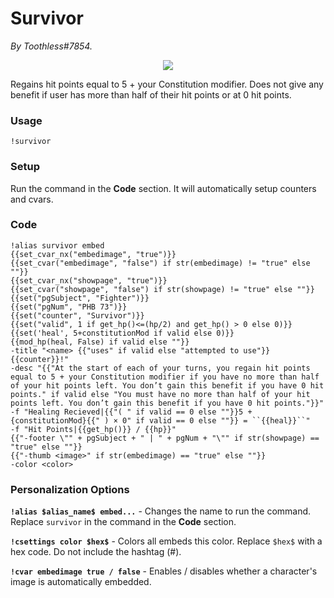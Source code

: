 # Survivor
*By Toothless#7854.*

<p align="center">
  <img src="https://i.imgur.com/mcYvM42.png"/>
</p>

Regains hit points equal to 5 + your Constitution modifier. Does not give any benefit if user has more than half of their hit points or at 0 hit points.

### Usage

``!survivor``

### Setup
Run the command in the **Code** section. It will automatically setup counters and cvars.

### Code
```GN
!alias survivor embed 
{{set_cvar_nx("embedimage", "true")}}
{{set_cvar("embedimage", "false") if str(embedimage) != "true" else ""}}
{{set_cvar_nx("showpage", "true")}}
{{set_cvar("showpage", "false") if str(showpage) != "true" else ""}}
{{set("pgSubject", "Fighter")}}
{{set("pgNum", "PHB 73")}}
{{set("counter", "Survivor")}}
{{set("valid", 1 if get_hp()<=(hp/2) and get_hp() > 0 else 0)}}
{{set('heal', 5+constitutionMod if valid else 0)}}
{{mod_hp(heal, False) if valid else ""}} 
-title "<name> {{"uses" if valid else "attempted to use"}} {{counter}}!"
-desc "{{"At the start of each of your turns, you regain hit points equal to 5 + your Constitution modifier if you have no more than half of your hit points left. You don’t gain this benefit if you have 0 hit points." if valid else "You must have no more than half of your hit points left. You don’t gain this benefit if you have 0 hit points."}}"
-f "Healing Recieved|{{"( " if valid == 0 else ""}}5 + {constitutionMod}{{" ) × 0" if valid == 0 else ""}} = ``{{heal}}``" 
-f "Hit Points|{{get_hp()}} / {{hp}}" 
{{"-footer \"" + pgSubject + " | " + pgNum + "\"" if str(showpage) == "true" else ""}}
{{"-thumb <image>" if str(embedimage) == "true" else ""}}
-color <color>
```

### Personalization Options

**``!alias $alias_name$ embed...``** - Changes the name to run the command. Replace ``survivor`` in the command in the **Code** section.

**``!csettings color $hex$``** - Colors all embeds this color. Replace ``$hex$`` with a hex code. Do not include the hashtag (#).

**``!cvar embedimage true / false``** - Enables / disables whether a character's image is automatically embedded.
